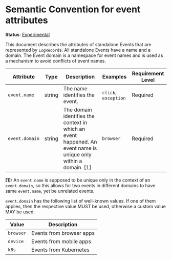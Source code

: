 # Semantic Convention for event attributes

**Status**: [Experimental](../../document-status.md)

This document describes the attributes of standalone Events that are represented
by `LogRecord`s. All standalone Events have a name and a domain. The Event domain
is a namespace for event names and is used as a mechanism to avoid conflicts of
event names.

<!-- semconv event -->
| Attribute  | Type | Description  | Examples  | Requirement Level |
|---|---|---|---|---|
| `event.name` | string | The name identifies the event. | `click`; `exception` | Required |
| `event.domain` | string | The domain identifies the context in which an event happened. An event name is unique only within a domain. [1] | `browser` | Required |

**[1]:** An `event.name` is supposed to be unique only in the context of an
`event.domain`, so this allows for two events in different domains to
have same `event.name`, yet be unrelated events.

`event.domain` has the following list of well-known values. If one of them applies, then the respective value MUST be used, otherwise a custom value MAY be used.

| Value  | Description |
|---|---|
| `browser` | Events from browser apps |
| `device` | Events from mobile apps |
| `k8s` | Events from Kubernetes |
<!-- endsemconv -->